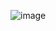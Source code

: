 ![image](https://github.com/adityatyagi-av/2100290120020/assets/110872747/36f8add6-3c1a-4aaa-9c85-6564e5092f63)
